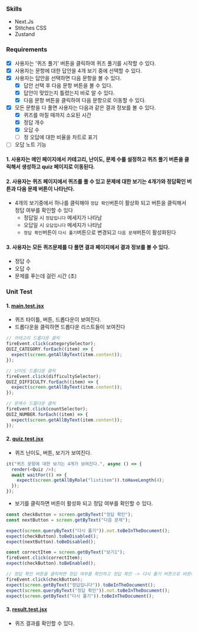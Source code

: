 ### Skills

- Next.Js
- Stitches CSS
- Zustand

### Requirements

- [x] 사용자는 '퀴즈 풀기' 버튼을 클릭하여 퀴즈 풀기를 시작할 수 있다.
- [x] 사용자는 문항에 대한 답안을 4개 보기 중에 선택할 수 있다.
- [x] 사용자는 답안을 선택하면 다음 문항을 볼 수 있다.
  - [x] 답안 선택 후 다음 문항 버튼을 볼 수 있다.
  - [x] 답안이 맞았는지 틀렸는지 바로 알 수 있다.
  - [x] 다음 문항 버튼을 클릭하여 다음 문항으로 이동할 수 있다.
- [x] 모든 문항을 다 풀면 사용자는 다음과 같은 결과 정보를 볼 수 있다.
  - [x] 퀴즈를 마칠 때까지 소요된 시간
  - [x] 정답 개수
  - [x] 오답 수
  - [ ] 정 오답에 대한 비율을 차트로 표기
- [ ] 오답 노트 기능

#### 1. 사용자는 메인 페이지에서 카테고리, 난이도, 문제 수를 설정하고 퀴즈 풀기 버튼을 클릭해서 생성하고 quiz 페이지로 이동된다.

#### 2. 사용자는 퀴즈 페이지에서 퀴즈를 풀 수 있고 문제에 대한 보기는 4개가와 정답확인 버튼과 다음 문제 버튼이 나타난다.

- 4개의 보기중에서 하나를 클릭해야 `정답 확인`버튼이 활상화 되고 버튼을 클릭해서 정답 여부를 확인할 수 있다
  - 정답일 시 `정답입니다` 메세지가 나타남
  - 오답일 시 `오답입니다` 메세지가 나타남
  - `정답 확인`버튼이 `다시 풀기`버튼으로 변경되고 `다음 문제`버튼이 활성화된다

#### 3. 사용자는 모든 퀴즈문제를 다 풀면 결과 페이지에서 결과 정보를 볼 수 있다.

- 정답 수
- 오답 수
- 문제를 푸는데 걸린 시간 (초)

### Unit Test

#### 1. [main.test.jsx](https://github.com/hyjoong/quiz-app/blob/master/__tests__/main.test.jsx)

- 퀴즈 타이틀, 버튼, 드롭다운이 보여진다.
- 드롭다운을 클릭하면 드롭다운 리스트들이 보여진다

```javascript
// 카테고리 드롭다운 클릭
fireEvent.click(categorySelector);
QUIZ_CATEGORY.forEach((item) => {
  expect(screen.getAllByText(item.content));
});

// 난이도 드롭다운 클릭
fireEvent.click(difficultySelector);
QUIZ_DIFFICULTY.forEach((item) => {
  expect(screen.getAllByText(item.content));
});

// 문제수 드롭다운 클릭
fireEvent.click(countSelector);
QUIZ_NUMBER.forEach((item) => {
  expect(screen.getAllByText(item.content));
});
```

#### 2. [quiz.test.jsx](https://github.com/hyjoong/quiz-app/blob/master/__tests__/quiz.test.jsx)

- 퀴즈 난이도, 버튼, 보기가 보여진다.

```javascript
it("퀴즈 문항에 대한 보기는 4개가 보여진다.", async () => {
  render(<Quiz />);
  await waitFor(() => {
    expect(screen.getAllByRole("listitem")).toHaveLength(4);
  });
});
```

- 보기를 클릭하면 버튼이 활성화 되고 정답 여부를 확인할 수 있다.

```javascript
const checkButton = screen.getByText("정답 확인");
const nextButton = screen.getByText("다음 문제");

expect(screen.queryByText("다시 풀기")).not.toBeInTheDocument();
expect(checkButton).toBeDisabled();
expect(nextButton).toBeDisabled();

const correctItem = screen.getByText("보기1");
fireEvent.click(correctItem);
expect(checkButton).toBeEnabled();

// 정답 확인 버튼을 클릭하면 정답 여부를 확인하고 정답 확인 -> 다시 풀기 버튼으로 바뀐다
fireEvent.click(checkButton);
expect(screen.getByText("정답입니다")).toBeInTheDocument();
expect(screen.queryByText("정답 확인")).not.toBeInTheDocument();
expect(screen.getByText("다시 풀기")).toBeInTheDocument();
```

#### 3. [result.test.jsx](https://github.com/hyjoong/quiz-app/blob/master/__tests__/result.test.jsx)

- 퀴즈 결과를 확인할 수 있다.
